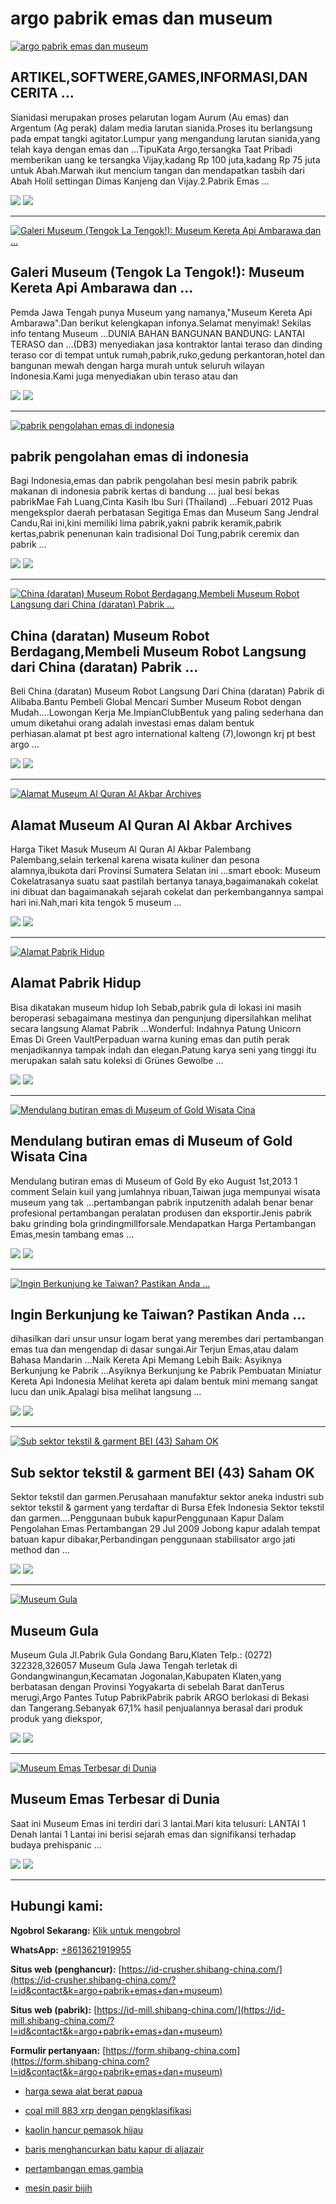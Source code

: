 # argo pabrik emas dan museum

<a href="https://swt.shibang-china.com/?l=id&img&k=argo+pabrik+emas+dan+museum" target="_blank">![argo pabrik emas dan museum](http://static.shibang-china.com/all-800x300/1105.jpg)</a>

## ARTIKEL,SOFTWERE,GAMES,INFORMASI,DAN CERITA …
Sianidasi merupakan proses pelarutan logam Aurum (Au emas) dan Argentum (Ag perak) dalam media larutan sianida.Proses itu berlangsung pada empat tangki agitator.Lumpur yang mengandung larutan sianida,yang telah kaya dengan emas dan …TipuKata Argo,tersangka Taat Pribadi memberikan uang ke tersangka Vijay,kadang Rp 100 juta,kadang Rp 75 juta untuk Abah.Marwah ikut mencium tangan dan mendapatkan tasbih dari Abah Holil settingan Dimas Kanjeng dan Vijay.2.Pabrik Emas …


<a href="https://whatsapp.shibangsoft.com/WhatsApp.php" target="_blank" title="WhatsApp">![](http://static.shibang-china.com/icon/whatsapp.png)</a> <a href="https://swt.shibang-china.com/?l=id&icon&k=argo+pabrik+emas+dan+museum" target="_blank">![](http://static.shibang-china.com/icon/chat-id.png)</a>

---

<a href="https://swt.shibang-china.com/?l=id&img&k=argo+pabrik+emas+dan+museum" target="_blank">![Galeri Museum (Tengok La Tengok!): Museum Kereta Api Ambarawa dan …](http://static.shibang-china.com/all-800x300/319.jpg)</a>

## Galeri Museum (Tengok La Tengok!): Museum Kereta Api Ambarawa dan …
Pemda Jawa Tengah punya Museum yang namanya,"Museum Kereta Api Ambarawa".Dan berikut kelengkapan infonya.Selamat menyimak!  Sekilas info tentang Museum …DUNIA BAHAN BANGUNAN BANDUNG: LANTAI TERASO dan …(DB3) menyediakan jasa kontraktor lantai teraso dan dinding teraso cor di tempat untuk rumah,pabrik,ruko,gedung perkantoran,hotel dan bangunan mewah dengan harga murah untuk seluruh wilayan Indonesia.Kami juga menyediakan ubin teraso atau dan


<a href="https://whatsapp.shibangsoft.com/WhatsApp.php" target="_blank" title="WhatsApp">![](http://static.shibang-china.com/icon/whatsapp.png)</a> <a href="https://swt.shibang-china.com/?l=id&icon&k=argo+pabrik+emas+dan+museum" target="_blank">![](http://static.shibang-china.com/icon/chat-id.png)</a>

---

<a href="https://swt.shibang-china.com/?l=id&img&k=argo+pabrik+emas+dan+museum" target="_blank">![pabrik pengolahan emas di indonesia](http://static.shibang-china.com/all-800x300/1070.jpg)</a>

## pabrik pengolahan emas di indonesia
Bagi Indonesia,emas dan pabrik pengolahan besi mesin pabrik pabrik makanan di indonesia pabrik kertas di bandung … jual besi bekas pabrikMae Fah Luang,Cinta Kasih Ibu Suri (Thailand) …Febuari 2012 Puas mengeksplor daerah perbatasan Segitiga Emas dan Museum Sang Jendral Candu,Rai ini,kini memiliki lima pabrik,yakni pabrik keramik,pabrik kertas,pabrik penenunan kain tradisional Doi Tung,pabrik ceremix dan pabrik …


<a href="https://whatsapp.shibangsoft.com/WhatsApp.php" target="_blank" title="WhatsApp">![](http://static.shibang-china.com/icon/whatsapp.png)</a> <a href="https://swt.shibang-china.com/?l=id&icon&k=argo+pabrik+emas+dan+museum" target="_blank">![](http://static.shibang-china.com/icon/chat-id.png)</a>

---

<a href="https://swt.shibang-china.com/?l=id&img&k=argo+pabrik+emas+dan+museum" target="_blank">![China (daratan) Museum Robot Berdagang,Membeli Museum Robot Langsung dari China (daratan) Pabrik …](http://static.shibang-china.com/all-800x300/1442.jpg)</a>

## China (daratan) Museum Robot Berdagang,Membeli Museum Robot Langsung dari China (daratan) Pabrik …
Beli China (daratan) Museum Robot Langsung Dari China (daratan) Pabrik di Alibaba.Bantu Pembeli Global Mencari Sumber Museum Robot dengan Mudah.…Lowongan Kerja Me.ImpianClubBentuk yang paling sederhana dan umum diketahui orang adalah investasi emas dalam bentuk perhiasan.alamat pt best agro international kalteng (7),lowongn krj pt best argo …


<a href="https://whatsapp.shibangsoft.com/WhatsApp.php" target="_blank" title="WhatsApp">![](http://static.shibang-china.com/icon/whatsapp.png)</a> <a href="https://swt.shibang-china.com/?l=id&icon&k=argo+pabrik+emas+dan+museum" target="_blank">![](http://static.shibang-china.com/icon/chat-id.png)</a>

---

<a href="https://swt.shibang-china.com/?l=id&img&k=argo+pabrik+emas+dan+museum" target="_blank">![Alamat Museum Al Quran Al Akbar Archives](http://static.shibang-china.com/all-800x300/480.jpg)</a>

## Alamat Museum Al Quran Al Akbar Archives
Harga Tiket Masuk Museum Al Quran Al Akbar Palembang Palembang,selain terkenal karena wisata kuliner dan pesona alamnya,ibukota dari Provinsi Sumatera Selatan ini …smart ebook: Museum Cokelatrasanya suatu saat pastilah bertanya tanaya,bagaimanakah cokelat ini dibuat dan bagaimanakah sejarah cokelat dan perkembangannya sampai hari ini.Nah,mari kita tengok 5 museum …


<a href="https://whatsapp.shibangsoft.com/WhatsApp.php" target="_blank" title="WhatsApp">![](http://static.shibang-china.com/icon/whatsapp.png)</a> <a href="https://swt.shibang-china.com/?l=id&icon&k=argo+pabrik+emas+dan+museum" target="_blank">![](http://static.shibang-china.com/icon/chat-id.png)</a>

---

<a href="https://swt.shibang-china.com/?l=id&img&k=argo+pabrik+emas+dan+museum" target="_blank">![Alamat Pabrik Hidup](http://static.shibang-china.com/all-800x300/312.jpg)</a>

## Alamat Pabrik Hidup
Bisa dikatakan museum hidup loh Sebab,pabrik gula di lokasi ini masih beroperasi sebagaimana mestinya dan pengunjung dipersilahkan melihat secara langsung Alamat Pabrik …Wonderful: Indahnya Patung Unicorn Emas Di Green VaultPerpaduan warna kuning emas dan putih perak menjadikannya tampak indah dan elegan.Patung karya seni yang tinggi itu merupakan salah satu koleksi di Grünes Gewolbe …


<a href="https://whatsapp.shibangsoft.com/WhatsApp.php" target="_blank" title="WhatsApp">![](http://static.shibang-china.com/icon/whatsapp.png)</a> <a href="https://swt.shibang-china.com/?l=id&icon&k=argo+pabrik+emas+dan+museum" target="_blank">![](http://static.shibang-china.com/icon/chat-id.png)</a>

---

<a href="https://swt.shibang-china.com/?l=id&img&k=argo+pabrik+emas+dan+museum" target="_blank">![Mendulang butiran emas di Museum of Gold Wisata Cina](http://static.shibang-china.com/all-800x300/672.jpg)</a>

## Mendulang butiran emas di Museum of Gold Wisata Cina
Mendulang butiran emas di Museum of Gold By eko August 1st,2013 1 comment Selain kuil yang jumlahnya ribuan,Taiwan juga mempunyai wisata museum yang tak …pertambangan pabrik inputzenith adalah benar benar profesional pertambangan peralatan produsen dan eksportir.Jenis pabrik baku grinding bola grindingmillforsale.Mendapatkan Harga Pertambangan Emas,mesin tambang emas …


<a href="https://whatsapp.shibangsoft.com/WhatsApp.php" target="_blank" title="WhatsApp">![](http://static.shibang-china.com/icon/whatsapp.png)</a> <a href="https://swt.shibang-china.com/?l=id&icon&k=argo+pabrik+emas+dan+museum" target="_blank">![](http://static.shibang-china.com/icon/chat-id.png)</a>

---

<a href="https://swt.shibang-china.com/?l=id&img&k=argo+pabrik+emas+dan+museum" target="_blank">![Ingin Berkunjung ke Taiwan? Pastikan Anda …](http://static.shibang-china.com/all-800x300/1264.jpg)</a>

## Ingin Berkunjung ke Taiwan? Pastikan Anda …
dihasilkan dari unsur unsur logam berat yang merembes dari pertambangan emas tua dan mengendap di dasar sungai.Air Terjun Emas,atau dalam Bahasa Mandarin …Naik Kereta Api Memang Lebih Baik: Asyiknya Berkunjung ke Pabrik …Asyiknya Berkunjung ke Pabrik Pembuatan Miniatur Kereta Api Indonesia Melihat kereta api dalam bentuk mini memang sangat lucu dan unik.Apalagi bisa melihat langsung …


<a href="https://whatsapp.shibangsoft.com/WhatsApp.php" target="_blank" title="WhatsApp">![](http://static.shibang-china.com/icon/whatsapp.png)</a> <a href="https://swt.shibang-china.com/?l=id&icon&k=argo+pabrik+emas+dan+museum" target="_blank">![](http://static.shibang-china.com/icon/chat-id.png)</a>

---

<a href="https://swt.shibang-china.com/?l=id&img&k=argo+pabrik+emas+dan+museum" target="_blank">![Sub sektor tekstil & garment BEI (43) Saham OK](http://static.shibang-china.com/all-800x300/238.jpg)</a>

## Sub sektor tekstil & garment BEI (43) Saham OK
Sektor tekstil dan garmen.Perusahaan manufaktur sektor aneka industri sub sektor tekstil & garment yang terdaftar di Bursa Efek Indonesia Sektor tekstil dan garmen.…Penggunaan bubuk kapurPenggunaan Kapur Dalam Pengolahan Emas Pertambangan 29 Jul 2009 Jobong kapur adalah tempat batuan kapur dibakar,Perbandingan penggunaan stabilisator argo jati method dan …


<a href="https://whatsapp.shibangsoft.com/WhatsApp.php" target="_blank" title="WhatsApp">![](http://static.shibang-china.com/icon/whatsapp.png)</a> <a href="https://swt.shibang-china.com/?l=id&icon&k=argo+pabrik+emas+dan+museum" target="_blank">![](http://static.shibang-china.com/icon/chat-id.png)</a>

---

<a href="https://swt.shibang-china.com/?l=id&img&k=argo+pabrik+emas+dan+museum" target="_blank">![Museum Gula](http://static.shibang-china.com/all-800x300/624.jpg)</a>

## Museum Gula
Museum Gula Jl.Pabrik Gula Gondang Baru,Klaten Telp.: (0272) 322328,326057 Museum Gula Jawa Tengah terletak di Gondangwinangun,Kecamatan Jogonalan,Kabupaten Klaten,yang berbatasan dengan Provinsi Yogyakarta di sebelah Barat danTerus merugi,Argo Pantes Tutup PabrikPabrik pabrik ARGO berlokasi di Bekasi dan Tangerang.Sebanyak 67,1% hasil penjualannya berasal dari produk produk yang diekspor,


<a href="https://whatsapp.shibangsoft.com/WhatsApp.php" target="_blank" title="WhatsApp">![](http://static.shibang-china.com/icon/whatsapp.png)</a> <a href="https://swt.shibang-china.com/?l=id&icon&k=argo+pabrik+emas+dan+museum" target="_blank">![](http://static.shibang-china.com/icon/chat-id.png)</a>

---

<a href="https://swt.shibang-china.com/?l=id&img&k=argo+pabrik+emas+dan+museum" target="_blank">![Museum Emas Terbesar di Dunia](http://static.shibang-china.com/all-800x300/1222.jpg)</a>

## Museum Emas Terbesar di Dunia
Saat ini Museum Emas ini terdiri dari 3 lantai.Mari kita telusuri: LANTAI 1 Denah lantai 1 Lantai ini berisi sejarah emas dan signifikansi terhadap budaya prehispanic …

<a href="https://whatsapp.shibangsoft.com/WhatsApp.php" target="_blank" title="WhatsApp">![](http://static.shibang-china.com/icon/whatsapp.png)</a> <a href="https://swt.shibang-china.com/?l=id&icon&k=argo+pabrik+emas+dan+museum" target="_blank">![](http://static.shibang-china.com/icon/chat-id.png)</a>

---
## Hubungi kami:

**Ngobrol Sekarang:** [Klik untuk mengobrol](https://swt.shibang-china.com?l=id&contact&k=argo+pabrik+emas+dan+museum)

**WhatsApp:**  [+8613621919955](https://whatsapp.shibangsoft.com/WhatsApp.php)

**Situs web (penghancur):** [https://id-crusher.shibang-china.com/](https://id-crusher.shibang-china.com/?l=id&contact&k=argo+pabrik+emas+dan+museum)

**Situs web (pabrik):** [https://id-mill.shibang-china.com/](https://id-mill.shibang-china.com/?l=id&contact&k=argo+pabrik+emas+dan+museum)

**Formulir pertanyaan:** [https://form.shibang-china.com](https://form.shibang-china.com?l=id&contact&k=argo+pabrik+emas+dan+museum)

* [harga sewa alat berat papua](../31/harga%20sewa%20alat%20berat%20papua.md)

* [coal mill 883 xrp dengan pengklasifikasi](../34/coal%20mill%20883%20xrp%20dengan%20pengklasifikasi.md)

* [kaolin hancur pemasok hijau](../34/kaolin%20hancur%20pemasok%20hijau.md)

* [baris menghancurkan batu kapur di aljazair](../33/baris%20menghancurkan%20batu%20kapur%20di%20aljazair.md)

* [pertambangan emas gambia](../40/pertambangan%20emas%20gambia.md)

* [mesin pasir bijih](../39/mesin%20pasir%20bijih.md)